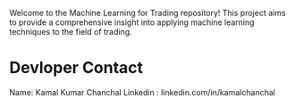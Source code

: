 Welcome to the Machine Learning for Trading repository! This project aims to provide a comprehensive insight into applying machine learning techniques to the field of trading.




# Devloper Contact
Name: Kamal Kumar Chanchal
Linkedin : linkedin.com/in/kamalchanchal
